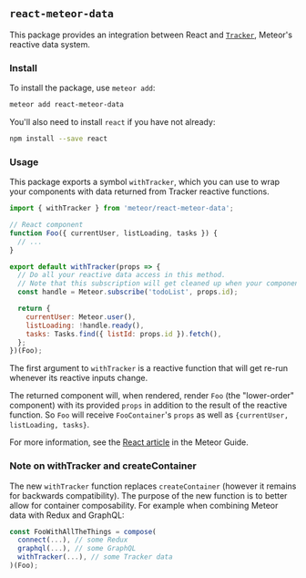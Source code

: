 ## `react-meteor-data`

This package provides an integration between React and [`Tracker`](https://atmospherejs.com/meteor/tracker), Meteor's reactive data system.

### Install

To install the package, use `meteor add`:

```bash
meteor add react-meteor-data
```

You'll also need to install `react` if you have not already:

```bash
npm install --save react
```

### Usage

This package exports a symbol `withTracker`, which you can use to wrap your components with data returned from Tracker reactive functions.

```js
import { withTracker } from 'meteor/react-meteor-data';

// React component
function Foo({ currentUser, listLoading, tasks }) {
  // ...
}

export default withTracker(props => {
  // Do all your reactive data access in this method.
  // Note that this subscription will get cleaned up when your component is unmounted
  const handle = Meteor.subscribe('todoList', props.id);

  return {
    currentUser: Meteor.user(),
    listLoading: !handle.ready(),
    tasks: Tasks.find({ listId: props.id }).fetch(),
  };
})(Foo);
```
The first argument to `withTracker` is a reactive function that will get re-run whenever its reactive inputs change.

The returned component will, when rendered, render `Foo` (the "lower-order" component) with its provided `props` in addition to the result of the reactive function. So `Foo` will receive `FooContainer`'s `props` as well as `{currentUser, listLoading, tasks}`.

For more information, see the [React article](http://guide.meteor.com/react.html) in the Meteor Guide.

### Note on withTracker and createContainer

The new `withTracker` function replaces `createContainer` (however it remains for backwards compatibility). The purpose of the new function is to better allow for container composability. For example when combining Meteor data with Redux and GraphQL: 

```js
const FooWithAllTheThings = compose(
  connect(...), // some Redux
  graphql(...), // some GraphQL
  withTracker(...), // some Tracker data
)(Foo);
```
